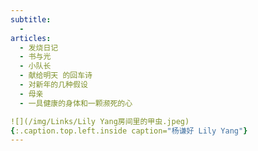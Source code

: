 ```yaml
---
subtitle:
  - 
articles:
  - 发烧日记
  - 书与光
  - 小队长
  - 献给明天 的回车诗
  - 对新年的几种假设
  - 母亲
  - 一具健康的身体和一颗濒死的心

![](/img/Links/Lily Yang房间里的甲虫.jpeg)
{:.caption.top.left.inside caption="杨谦好 Lily Yang"}
---
```

